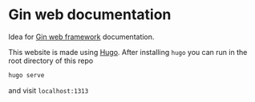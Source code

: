 # Gin web documentation
Idea for [Gin web framework](https://github.com/gin-gonic/gin) documentation.

This website is made using [Hugo](https://gohugo.io).
After installing `hugo` you can run in the root directory of this repo
```sh
hugo serve
```
and visit `localhost:1313`
